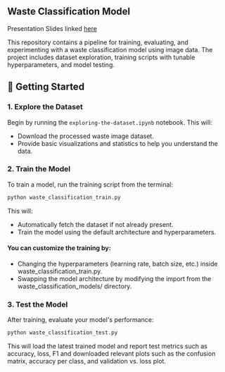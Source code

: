 ## Waste Classification Model

Presentation Slides linked [here](https://docs.google.com/presentation/d/1Ms8EEEM6BegDRybc0nQp-yT8ufclPX8v7us3Wn3yYUM/edit?slide=id.g352744a9fc9_0_57#slide=id.g352744a9fc9_0_57)

This repository contains a pipeline for training, evaluating, and experimenting with a waste classification model using image data. The project includes dataset exploration, training scripts with tunable hyperparameters, and model testing.

## 🚀 Getting Started

### 1. Explore the Dataset

Begin by running the `exploring-the-dataset.ipynb` notebook. This will:

- Download the processed waste image dataset.
- Provide basic visualizations and statistics to help you understand the data.

### 2. Train the Model

To train a model, run the training script from the terminal:

```bash
python waste_classification_train.py
```
This will:
- Automatically fetch the dataset if not already present.
- Train the model using the default architecture and hyperparameters.

#### You can customize the training by:
- Changing the hyperparameters (learning rate, batch size, etc.) inside waste_classification_train.py.
- Swapping the model architecture by modifying the import from the waste_classification_models/ directory.

### 3. Test the Model
After training, evaluate your model's performance:

```bash
python waste_classification_test.py
```
This will load the latest trained model and report test metrics such as accuracy, loss, F1 and downloaded relevant plots such as the confusion matrix, accuracy per class, and validation vs. loss plot.
